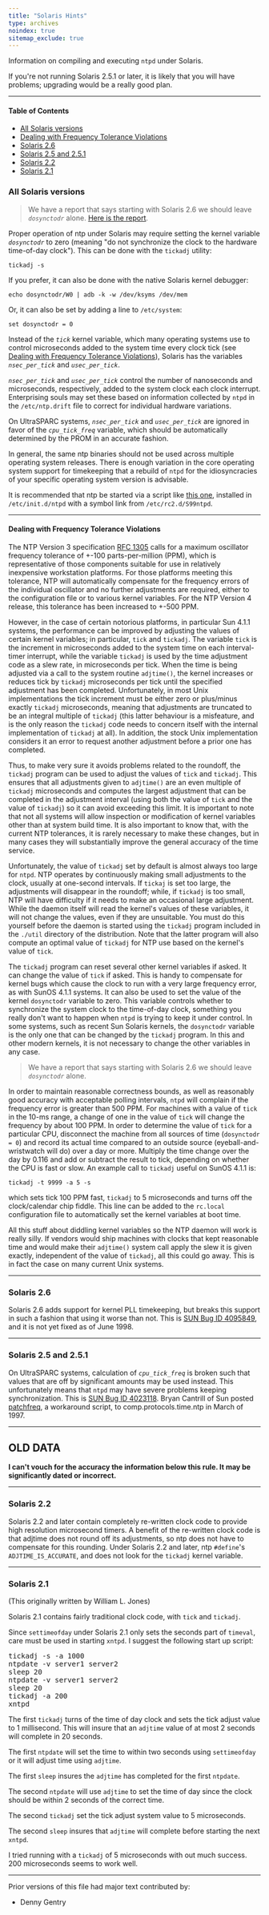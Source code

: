 ```yaml
---
title: "Solaris Hints"
type: archives
noindex: true 
sitemap_exclude: true
---
```


Information on compiling and executing `ntpd` under Solaris.

If you're not running Solaris 2.5.1 or later, it is likely that you will have problems; upgrading would be a really good plan.

---

#### Table of Contents

* [All Solaris versions](/documentation/hints/solaris/#all-solaris-versions)
* [Dealing with Frequency Tolerance Violations](/documentation/hints/solaris/#dealing-with-frequency-tolerance-violations)
* [Solaris 2.6](/documentation/hints/solaris/#solaris-26)
* [Solaris 2.5 and 2.5.1](/documentation/hints/solaris/#solaris-25-and-251)
* [Solaris 2.2](/documentation/hints/solaris/#solaris-22)
* [Solaris 2.1](/documentation/hints/solaris/#solaris-21)


### All Solaris versions

> We have a report that says starting with Solaris 2.6 we should leave <code>_dosynctodr_</code> alone. [Here is the report](/documentation/hints/solaris-dosynctodr/).

Proper operation of ntp under Solaris may require setting the kernel variable <code>_dosynctodr_</code> to zero (meaning "do not synchronize the clock to the hardware time-of-day clock"). This can be done with the `tickadj` utility:

`tickadj -s`

If you prefer, it can also be done with the native Solaris kernel debugger:

`echo dosynctodr/W0 | adb -k -w /dev/ksyms /dev/mem`

Or, it can also be set by adding a line to `/etc/system`:

`set dosynctodr = 0`

Instead of the <code>_tick_</code> kernel variable, which many operating systems use to control microseconds added to the system time every clock tick (see [Dealing with Frequency Tolerance Violations](/documentation/hints/solaris/#dealing-with-frequency-tolerance-violations)), Solaris has the variables <code>_nsec_per_tick_</code> and <code>_usec_per_tick_</code>.

<code>_nsec_per_tick_</code> and <code>_usec_per_tick_</code> control the number of nanoseconds and microseconds, respectively, added to the system clock each clock interrupt. Enterprising souls may set these based on information collected by `ntpd` in the `/etc/ntp.drift` file to correct for individual hardware variations.

On UltraSPARC systems, <code>_nsec_per_tick_</code> and <code>_usec_per_tick_</code> are ignored in favor of the <code>_cpu_tick_freq_</code> variable, which should be automatically determined by the PROM in an accurate fashion.

In general, the same ntp binaries should not be used across multiple operating system releases. There is enough variation in the core operating system support for timekeeping that a rebuild of `ntpd` for the idiosyncracies of your specific operating system version is advisable.

It is recommended that ntp be started via a script like [this one](/documentation/hints/solaris.xtra.S99ntpd/), installed in `/etc/init.d/ntpd` with a symbol link from `/etc/rc2.d/S99ntpd`.<a id="frequency_tolerance"></a>

* * *

#### Dealing with Frequency Tolerance Violations

The NTP Version 3 specification [RFC 1305](/reflib/rfc/rfc1305/rfc1305b.pdf) calls for a maximum oscillator frequency tolerance of +-100 parts-per-million (PPM), which is representative of those components suitable for use in relatively inexpensive workstation platforms. For those platforms meeting this tolerance, NTP will automatically compensate for the frequency errors of the individual oscillator and no further adjustments are required, either to the configuration file or to various kernel variables. For the NTP Version 4 release, this tolerance has been increased to +-500 PPM.

However, in the case of certain notorious platforms, in particular Sun 4.1.1 systems, the performance can be improved by adjusting the values of certain kernel variables; in particular, `tick` and `tickadj`. The variable `tick` is the increment in microseconds added to the system time on each interval-timer interrupt, while the variable `tickadj` is used by the time adjustment code as a slew rate, in microseconds per tick. When the time is being adjusted via a call to the system routine `adjtime()`, the kernel increases or reduces tick by `tickadj` microseconds per tick until the specified adjustment has been completed. Unfortunately, in most Unix implementations the tick increment must be either zero or plus/minus exactly `tickadj` microseconds, meaning that adjustments are truncated to be an integral multiple of `tickadj` (this latter behaviour is a misfeature, and is the only reason the `tickadj` code needs to concern itself with the internal implementation of `tickadj` at all). In addition, the stock Unix implementation considers it an error to request another adjustment before a prior one has completed.

Thus, to make very sure it avoids problems related to the roundoff, the `tickadj` program can be used to adjust the values of `tick` and `tickadj`. This ensures that all adjustments given to `adjtime()` are an even multiple of `tickadj` microseconds and computes the largest adjustment that can be completed in the adjustment interval (using both the value of `tick` and the value of `tickadj`) so it can avoid exceeding this limit. It is important to note that not all systems will allow inspection or modification of kernel variables other than at system build time. It is also important to know that, with the current NTP tolerances, it is rarely necessary to make these changes, but in many cases they will substantially improve the general accuracy of the time service.

Unfortunately, the value of `tickadj` set by default is almost always too large for `ntpd`. NTP operates by continuously making small adjustments to the clock, usually at one-second intervals. If `tickaj` is set too large, the adjustments will disappear in the roundoff; while, if `tickadj` is too small, NTP will have difficulty if it needs to make an occasional large adjustment. While the daemon itself will read the kernel's values of these variables, it will not change the values, even if they are unsuitable. You must do this yourself before the daemon is started using the `tickadj` program included in the `./util` directory of the distribution. Note that the latter program will also compute an optimal value of `tickadj` for NTP use based on the kernel's value of `tick`.

The `tickadj` program can reset several other kernel variables if asked. It can change the value of `tick` if asked. This is handy to compensate for kernel bugs which cause the clock to run with a very large frequency error, as with SunOS 4.1.1 systems. It can also be used to set the value of the kernel `dosynctodr` variable to zero. This variable controls whether to synchronize the system clock to the time-of-day clock, something you really don't want to happen when `ntpd` is trying to keep it under control. In some systems, such as recent Sun Solaris kernels, the `dosynctodr` variable is the only one that can be changed by the `tickadj` program. In this and other modern kernels, it is not necessary to change the other variables in any case.

> We have a report that says starting with Solaris 2.6 we should leave <code>_dosynctodr_</code> alone.

In order to maintain reasonable correctness bounds, as well as reasonably good accuracy with acceptable polling intervals, <code>ntpd</code> will complain if the frequency error is greater than 500 PPM. For machines with a value of `tick` in the 10-ms range, a change of one in the value of `tick` will change the frequency by about 100 PPM. In order to determine the value of `tick` for a particular CPU, disconnect the machine from all sources of time (`dosynctodr = 0`) and record its actual time compared to an outside source (eyeball-and-wristwatch will do) over a day or more. Multiply the time change over the day by 0.116 and add or subtract the result to tick, depending on whether the CPU is fast or slow. An example call to `tickadj` useful on SunOS 4.1.1 is:

`tickadj -t 9999 -a 5 -s`

which sets tick 100 PPM fast, `tickadj` to 5 microseconds and turns off the clock/calendar chip fiddle. This line can be added to the `rc.local` configuration file to automatically set the kernel variables at boot time.

All this stuff about diddling kernel variables so the NTP daemon will work is really silly. If vendors would ship machines with clocks that kept reasonable time and would make their `adjtime()` system call apply the slew it is given exactly, independent of the value of `tickadj`, all this could go away. This is in fact the case on many current Unix systems.

* * *

### Solaris 2.6

Solaris 2.6 adds support for kernel PLL timekeeping, but breaks this support in such a fashion that using it worse than not. This is [SUN Bug ID 4095849](/documentation/hints/solaris.xtra.4095849/), and it is not yet fixed as of June 1998.

* * *

### Solaris 2.5 and 2.5.1

On UltraSPARC systems, calculation of <code>_cpu_tick_freq_</code> is broken such that values that are off by significant amounts may be used instead. This unfortunately means that `ntpd` may have severe problems keeping synchronization. This is [SUN Bug ID 4023118](/documentation/hints/solaris.xtra.4023118/). Bryan Cantrill of Sun posted [patchfreq](/documentation/hints/solaris.xtra.patchfreq/), a workaround script, to comp.protocols.time.ntp in March of 1997.

* * *

## OLD DATA

**I can't vouch for the accuracy the information below this rule. It may be significantly dated or incorrect.**

* * *

### Solaris 2.2

Solaris 2.2 and later contain completely re-written clock code to provide high resolution microsecond timers. A benefit of the re-written clock code is that adjtime does not round off its adjustments, so ntp does not have to compensate for this rounding. Under Solaris 2.2 and later, ntp `#define`'s `ADJTIME_IS_ACCURATE`, and does not look for the `tickadj` kernel variable.

* * *

### Solaris 2.1

(This originally written by William L. Jones)

Solaris 2.1 contains fairly traditional clock code, with `tick` and `tickadj`.

Since `settimeofday` under Solaris 2.1 only sets the seconds part of `timeval`, care must be used in starting `xntpd`. I suggest the following start up script:

<pre>tickadj -s -a 1000
ntpdate -v server1 server2
sleep 20
ntpdate -v server1 server2
sleep 20
tickadj -a 200
xntpd</pre>

The first `tickadj` turns of the time of day clock and sets the tick adjust value to 1 millisecond. This will insure that an `adjtime` value of at most 2 seconds will complete in 20 seconds.

The first `ntpdate` will set the time to within two seconds using `settimeofday` or it will adjust time using `adjtime`.

The first `sleep` insures the `adjtime` has completed for the first `ntpdate`.

The second `ntpdate` will use `adjtime` to set the time of day since the clock should be within 2 seconds of the correct time.

The second `tickadj` set the tick adjust system value to 5 microseconds.

The second `sleep` insures that `adjtime` will complete before starting the next `xntpd`.

I tried running with a `tickadj` of 5 microseconds with out much success. 200 microseconds seems to work well.

* * *

Prior versions of this file had major text contributed by:

*   Denny Gentry